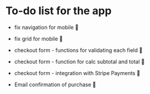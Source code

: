 # To-do list for the app

  * fix navigation for mobile 🚩
  * fix grid for mobile 🚩
  * checkout form - functions for validating each field 🚩
  * checkout form - function for calc subtotal and total  🚩
  * checkout form - integration with Stripe Payments  🚩

  * Email confirmation of purchase  🚩
